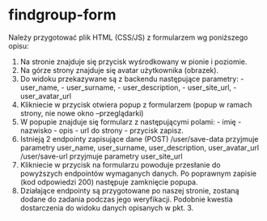 # findgroup-form
Należy przygotować plik HTML (CSS/JS) z formularzem wg poniższego opisu: 
1. Na stronie znajduje się przycisk wyśrodkowany w pionie i poziomie. 
2. Na górze strony znajduje się avatar użytkownika (obrazek). 
3. Do widoku przekazywane są z backendu następujące parametry: - user_name, - user_surname, - user_description, - user_site_url, - user_avatar_url 
4. Klikniecie w przycisk otwiera popup z formularzem (popup w ramach strony, nie nowe okno –przeglądarki) 
5. W popupie znajduje się formularz z następującymi polami: - imię - nazwisko - opis - url do strony - przycisk zapisz. 
6. Istnieją 2 endpointy zapisujące dane (POST) /user/save-data przyjmuje parametry user_name, user_surname, user_description, user_avatar_url /user/save-url przyjmuje parametry user_site_url 
7. Klikniecie w przycisk na formularzu powoduje przesłanie do powyższych endpointów wymaganych danych. Po poprawnym zapisie (kod odpowiedzi 200) następuje zamknięcie popupa. 
8. Działające endpointy są przygotowane po naszej stronie, zostaną dodane do zadania podczas jego weryfikacji. Podobnie kwestia dostarczenia do widoku danych opisanych w pkt. 3.

